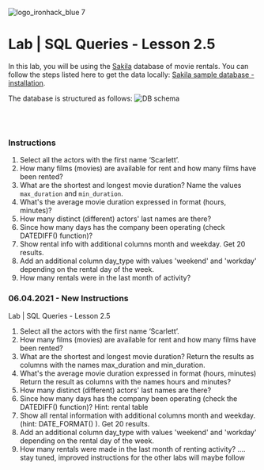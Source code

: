 ![logo_ironhack_blue 7](https://user-images.githubusercontent.com/23629340/40541063-a07a0a8a-601a-11e8-91b5-2f13e4e6b441.png)

# Lab | SQL Queries - Lesson 2.5

In this lab, you will be using the [Sakila](https://dev.mysql.com/doc/sakila/en/) database of movie rentals. You can follow the steps listed here to get the data locally: [Sakila sample database - installation](https://dev.mysql.com/doc/sakila/en/sakila-installation.html).

The database is structured as follows:
![DB schema](https://education-team-2020.s3-eu-west-1.amazonaws.com/data-analytics/database-sakila-schema.png)

<br><br>

### Instructions

1. Select all the actors with the first name ‘Scarlett’.
2. How many films (movies) are available for rent and how many films have been rented?
3. What are the shortest and longest movie duration? Name the values `max_duration` and `min_duration`.
4. What's the average movie duration expressed in format (hours, minutes)?
5. How many distinct (different) actors' last names are there?
6. Since how many days has the company been operating (check DATEDIFF() function)?
7. Show rental info with additional columns month and weekday. Get 20 results.
8. Add an additional column day_type with values 'weekend' and 'workday' depending on the rental day of the week.
9. How many rentals were in the last month of activity?

### 06.04.2021 - New Instructions

Lab | SQL Queries - Lesson 2.5
1. Select all the actors with the first name ‘Scarlett’.
2. How many films (movies) are available for rent and how many films have been rented?
3. What are the shortest and longest movie duration? Return the results as columns with the names  max_duration and min_duration.
4. What's the average movie duration expressed in format (hours, minutes) Return the result as columns with the names hours and minutes?
5. How many distinct (different) actors' last names are there?
6. Since how many days has the company been operating (check the DATEDIFF() function)? Hint: rental table
7. Show all rental information with additional columns month and weekday. (hint: DATE_FORMAT() ). Get 20 results.
8. Add an additional column day_type with values 'weekend' and 'workday' depending on the rental day of the week.
9. How many rentals were made in the last month of renting activity?
.... stay tuned, improved instructions for the other labs will maybe follow
